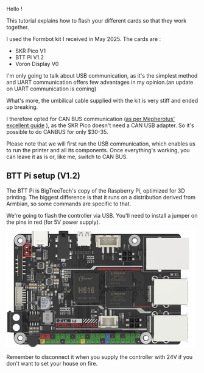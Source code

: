 Hello !

This tutorial explains how to flash your different cards so that they work together.

I used the Formbot kit I received in May 2025. The cards are :
  - SKR Pico V1
  - BTT Pi V1.2
  - Voron Display V0

I'm only going to talk about USB communication, as it's the simplest method and UART communication offers few advantages in my opinion.(an update on UART communication is coming)

What's more, the umbilical cable supplied with the kit is very stiff and ended up breaking.

I therefore opted for CAN BUS communication ([as per Mepherotus' excellent guide](https://github.com/rootiest/zippy_guides/blob/main/guides/pico_can.md)
), as the SKR Pico doesn't need a CAN USB adapter. So it's possible to do CANBUS for only $30-35.

Please note that we will first run the USB communication, which enables us to run the printer and all its components. Once everything's working, you can leave it as is or, like me, switch to CAN BUS.

## BTT Pi setup (V1.2)

The BTT Pi is BigTreeTech's copy of the Raspberry Pi, optimized for 3D printing. The biggest difference is that it runs on a distribution derived from Armbian, so some commands are specific to that.

We're going to flash the controller via USB. You'll need to install a jumper on the pins in red (for 5V power supply).

![5V Jumper](Images/BTT-5V-JUMPER.png)

Remember to disconnect it when you supply the controller with 24V if you don't want to set your house on fire.
